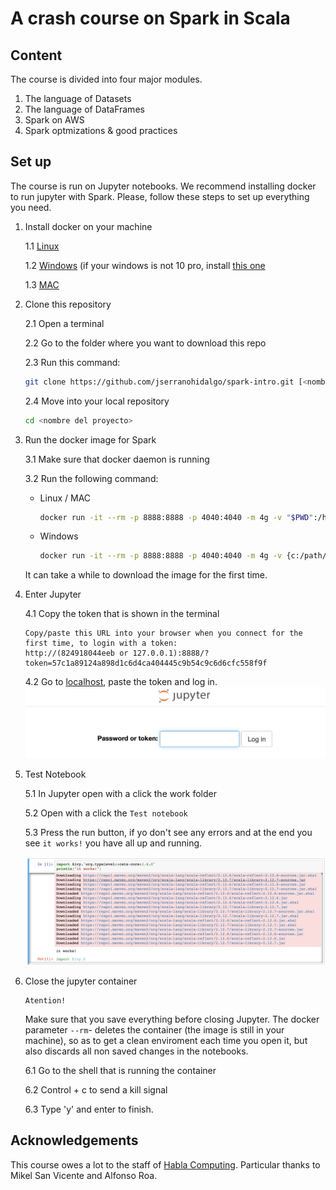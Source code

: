 # A crash course on Spark in Scala

## Content

The course is divided into four major modules.

1. The language of Datasets
2. The language of DataFrames
3. Spark on AWS
4. Spark optmizations & good practices

## Set up

The course is run on Jupyter notebooks. We recommend installing docker to run jupyter with Spark. Please, follow these steps to set up everything you need.

1. Install docker on your machine

    1.1 [Linux](https://docs.docker.com/install/linux/docker-ce/ubuntu/)

    1.2 [Windows](https://docs.docker.com/docker-for-windows/install/)
        (if your windows is not 10 pro, install [this one](https://docs.docker.com/toolbox/toolbox_install_windows/)

    1.3 [MAC](https://docs.docker.com/docker-for-mac/install/)

2. Clone this repository

    2.1 Open a terminal

    2.2 Go to the folder where you want to download this repo

    2.3 Run this command:
    ```bash
    git clone https://github.com/jserranohidalgo/spark-intro.git [<nombre del proyecto>]
    ```

    2.4 Move into your local repository
    ```bash
    cd <nombre del proyecto>
    ```
3. Run the docker image for Spark

    3.1 Make sure that docker daemon is running

    3.2 Run the following command:

    - Linux / MAC

        ```bash
        docker run -it --rm -p 8888:8888 -p 4040:4040 -m 4g -v "$PWD":/home/jovyan/work almondsh/almond:0.9.1
        ```

    - Windows

        ```bash
        docker run -it --rm -p 8888:8888 -p 4040:4040 -m 4g -v {c:/path/to/downloaded/folder}:/home/jovyan/work almondsh/almond:0.9.1
        ```

    It can take a while to download the image for the first time.

4. Enter Jupyter

    4.1 Copy the token that is shown in the terminal
    ```
    Copy/paste this URL into your browser when you connect for the first time, to login with a token:
    http://(824918044eeb or 127.0.0.1):8888/?token=57c1a89124a898d1c6d4ca404445c9b54c9c6d6cfc558f9f
    ```

    4.2 Go to [localhost](http://localhost:8888), paste the token and log in.
    ![Jupyter token login](images/jupyter-token.png)

5. Test Notebook

    5.1 In Jupyter open with a click the work folder

    5.2 Open with a click the `Test notebook`

    5.3 Press the run button, if yo don't see any errors and at the end you see `it works!` you have all up and running.

    ![ok-result](images/ok-result.png)


6. Close the jupyter container

    ```
    Atention!
    ```

    Make sure that you save everything before closing Jupyter. The docker parameter `--rm`- deletes the container (the image is still in your machine), so as to get a clean enviroment each time you open it, but also discards all non saved changes in the notebooks.

    6.1 Go to the shell that is running the container

    6.2 Control + c to send a kill signal

    6.3 Type 'y' and enter to finish.

## Acknowledgements

This course owes a lot to the staff of [Habla Computing](https://hablapps.com). Particular thanks to Mikel San Vicente and Alfonso Roa.


